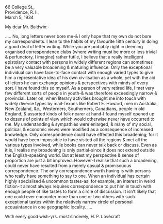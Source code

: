 66 College St.,  
Providence, R. I.,  
March 5, 1934

My dear Mr. Baldwin:-

..... No, long letters never bore me-& I only hope that my own do not bore my correspondents. I lean to the habits of my favourite 18th century in doing a good deal of letter writing. While you are probably right in deeming organised correspondence clubs (where writing must be more or less trivial & perfunctory, I imagine) rather futile, I believe that a really intelligent epistolary contact with persons in widely different regions can sometimes be a very valuable broadening & maturing influence. Only the exceptional individual can have face-to-face contact with enough varied types to give him a representative idea of his own civilisation as a whole, yet with the aid of letters he can exchange opinions & perspectives with minds of every sort. I have found this so myself. As a person of very retired life, I met very few different sorts of people in youth-& was therefore exceedingly narrow & provincial. Later on, when literary activities brought me into touch with widely diverse types by mail-Texans like Robert E. Howard, men in Australia, New Zealand, &c., Westerners, Southerners, Canadians, people in old England, & assorted kinds of folk nearer at hand-I found myself opened up to dozens of points of view which would otherwise never have occurred to me. My understanding & sympathies were enlarged, & many of my social, political, & economic views were modified as a consequence of increased knowledge. Only correspondence could have effected this broadening; for it would have been impossible to have visited all the regions & met all the various types involved, while books can never talk back or discuss. Even as it is, I realise my broadening is only partial-since it does not extend outside the English-speaking world. But at least my perspective & sense of proportion are just a bit improved. However-I realise that such a broadening could never have resulted from a merely casual & promiscuous correspondence. The only correspondence worth having is with persons who really have something to say to one. When an individual has certain highly specialised & uncommon tastes-as, for example, an interest in weird fiction-it almost always requires correspondence to put him in touch with enough people of like tastes to form a circle of discussion. It isn't likely that one could ever encounter more than one or two others with such exceptional tastes within the relatively narrow circle of personal acquaintance in one geographic locality. ....

With every good wish-yrs. most sincerely,
H. P. Lovecraft
